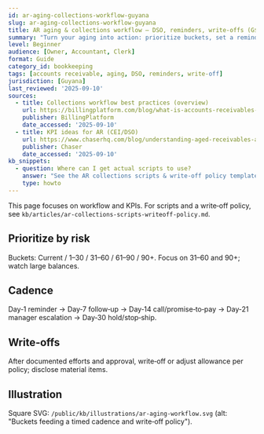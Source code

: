 ```yaml
---
id: ar-aging-collections-workflow-guyana
slug: ar-aging-collections-workflow-guyana
title: AR aging & collections workflow — DSO, reminders, write‑offs (G$)
summary: "Turn your aging into action: prioritize buckets, set a reminder cadence, capture promises-to-pay, and handle write‑offs — with G$ examples."
level: Beginner
audience: [Owner, Accountant, Clerk]
format: Guide
category_id: bookkeeping
tags: [accounts receivable, aging, DSO, reminders, write-off]
jurisdiction: [Guyana]
last_reviewed: '2025-09-10'
sources:
  - title: Collections workflow best practices (overview)
    url: https://billingplatform.com/blog/what-is-accounts-receivables-aging
    publisher: BillingPlatform
    date_accessed: '2025-09-10'
  - title: KPI ideas for AR (CEI/DSO)
    url: https://www.chaserhq.com/blog/understanding-aged-receivables-a-comprehensive-guide-chaser
    publisher: Chaser
    date_accessed: '2025-09-10'
kb_snippets:
  - question: Where can I get actual scripts to use?
    answer: "See the AR collections scripts & write‑off policy templates page. This article lays out the workflow and KPIs."
    type: howto
---
```


This page focuses on workflow and KPIs. For scripts and a write‑off policy, see `kb/articles/ar-collections-scripts-writeoff-policy.md`.

## Prioritize by risk
Buckets: Current / 1–30 / 31–60 / 61–90 / 90+. Focus on 31–60 and 90+; watch large balances.

## Cadence
Day‑1 reminder → Day‑7 follow‑up → Day‑14 call/promise‑to‑pay → Day‑21 manager escalation → Day‑30 hold/stop‑ship.

## Write‑offs
After documented efforts and approval, write‑off or adjust allowance per policy; disclose material items.

## Illustration
Square SVG: `/public/kb/illustrations/ar-aging-workflow.svg` (alt: "Buckets feeding a timed cadence and write‑off policy").

